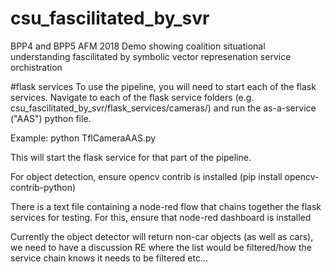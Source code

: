 # csu_fascilitated_by_svr
BPP4 and BPP5 AFM 2018 Demo showing coalition situational understanding fascilitated by symbolic vector represenation service orchistration


#flask services
To use the pipeline, you will need to start each of the flask services. Navigate to each of the flask service folders (e.g. csu_fascilitated_by_svr/flask_services/cameras/) and run the as-a-service ("AAS") python file. 

Example:
python TflCameraAAS.py

This will start the flask service for that part of the pipeline. 


For object detection, ensure opencv contrib is installed (pip install opencv-contrib-python)

There is a text file containing a node-red flow that chains together the flask services for testing. For this, ensure that node-red dashboard is installed

Currently the object detector will return non-car objects (as well as cars), we need to have a discussion RE where the list would be filtered/how the service chain knows it needs to be filtered etc...
